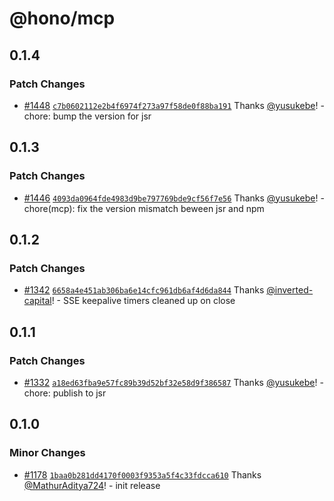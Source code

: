 # @hono/mcp

## 0.1.4

### Patch Changes

- [#1448](https://github.com/honojs/middleware/pull/1448) [`c7b0602112e2b4f6974f273a97f58de0f88ba191`](https://github.com/honojs/middleware/commit/c7b0602112e2b4f6974f273a97f58de0f88ba191) Thanks [@yusukebe](https://github.com/yusukebe)! - chore: bump the version for jsr

## 0.1.3

### Patch Changes

- [#1446](https://github.com/honojs/middleware/pull/1446) [`4093da0964fde4983d9be797769bde9cf56f7e56`](https://github.com/honojs/middleware/commit/4093da0964fde4983d9be797769bde9cf56f7e56) Thanks [@yusukebe](https://github.com/yusukebe)! - chore(mcp): fix the version mismatch beween jsr and npm

## 0.1.2

### Patch Changes

- [#1342](https://github.com/honojs/middleware/pull/1342) [`6658a4e451ab306ba6e14cfc961db6af4d6da844`](https://github.com/honojs/middleware/commit/6658a4e451ab306ba6e14cfc961db6af4d6da844) Thanks [@inverted-capital](https://github.com/inverted-capital)! - SSE keepalive timers cleaned up on close

## 0.1.1

### Patch Changes

- [#1332](https://github.com/honojs/middleware/pull/1332) [`a18ed63fba9e57fc89b39d52bf32e58d9f386587`](https://github.com/honojs/middleware/commit/a18ed63fba9e57fc89b39d52bf32e58d9f386587) Thanks [@yusukebe](https://github.com/yusukebe)! - chore: publish to jsr

## 0.1.0

### Minor Changes

- [#1178](https://github.com/honojs/middleware/pull/1178) [`1baa0b281dd4170f0003f9353a5f4c33fdcca610`](https://github.com/honojs/middleware/commit/1baa0b281dd4170f0003f9353a5f4c33fdcca610) Thanks [@MathurAditya724](https://github.com/MathurAditya724)! - init release
